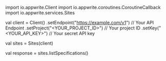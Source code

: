 import io.appwrite.Client
import io.appwrite.coroutines.CoroutineCallback
import io.appwrite.services.Sites

val client = Client()
    .setEndpoint("https://example.com/v1") // Your API Endpoint
    .setProject("<YOUR_PROJECT_ID>") // Your project ID
    .setKey("<YOUR_API_KEY>") // Your secret API key

val sites = Sites(client)

val response = sites.listSpecifications()
